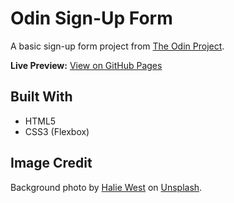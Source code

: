 # Odin Sign-Up Form

A basic sign-up form project from [The Odin Project](https://www.theodinproject.com/lessons/node-path-intermediate-html-and-css-sign-up-form).

**Live Preview:**   [View on GitHub Pages](https://jdy7149.github.io/odin-sign-up-form)

## Built With
- HTML5
- CSS3 (Flexbox)

## Image Credit
Background photo by [Halie West](https://unsplash.com/@haliewestphoto) on [Unsplash](https://unsplash.com/photos/green-leaf-plant-in-close-up-photography-25xggax4bSA).
